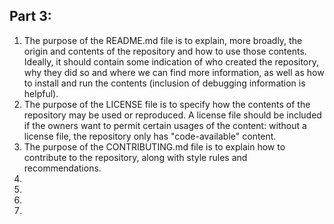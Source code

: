 ## Part 3:

1. The purpose of the README.md file is to explain, more broadly, the origin and contents of the repository and how to use those contents.  Ideally, it should contain some indication of who created the repository, why they did so and where we can find more information, as well as how to install and run the contents (inclusion of debugging information is helpful).
2. The purpose of the LICENSE file is to specify how the contents of the repository may be used or reproduced. A license file should be included if the owners want to permit certain usages of the content: without a license file, the repository only has "code-available" content.
3. The purpose of the CONTRIBUTING.md file is to explain how to contribute to the repository, along with style rules and recommendations. 
4.
5.
6.
7. 
